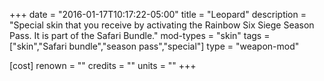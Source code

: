 +++
date = "2016-01-17T10:17:22-05:00"
title = "Leopard"
description = "Special skin that you receive by activating the Rainbow Six Siege Season Pass. It is part of the Safari Bundle."
mod-types = "skin"
tags = ["skin","Safari bundle","season pass","special"]
type = "weapon-mod"

[cost]
  renown = ""
  credits = ""
  units = ""
+++
